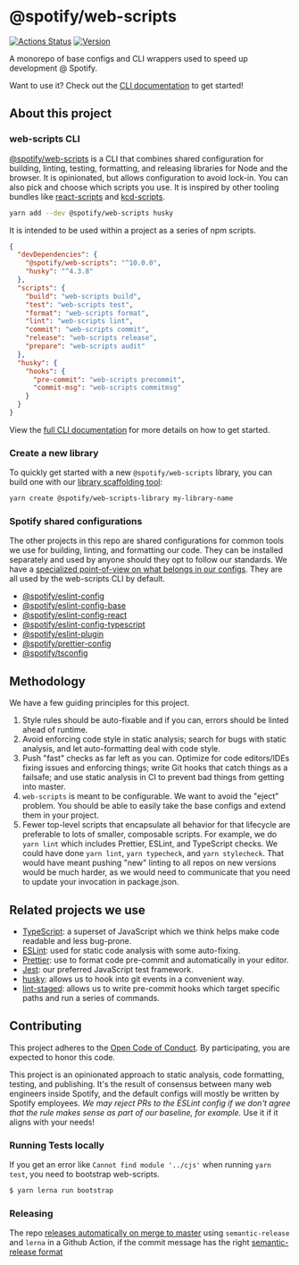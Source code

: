 # @spotify/web-scripts

[![Actions Status](https://github.com/spotify/web-scripts/workflows/Tests/badge.svg)](https://github.com/spotify/web-scripts/actions)
[![Version](https://img.shields.io/npm/v/@spotify/web-scripts.svg)](https://www.npmjs.com/package/@spotify/web-scripts)

A monorepo of base configs and CLI wrappers used to speed up development @ Spotify.

Want to use it? Check out the [CLI documentation](https://github.com/spotify/web-scripts/blob/master/packages/web-scripts) to get started!

## About this project

### web-scripts CLI

[@spotify/web-scripts](./packages/web-scripts) is a CLI that combines shared configuration for building, linting, testing, formatting, and releasing libraries for Node and the browser. It is opinionated, but allows configuration to avoid lock-in. You can also pick and choose which scripts you use. It is inspired by other tooling bundles like [react-scripts](https://www.npmjs.com/package/react-scripts) and [kcd-scripts](https://www.npmjs.com/package/kcd-scripts).

```bash
yarn add --dev @spotify/web-scripts husky
```

It is intended to be used within a project as a series of npm scripts.

```json
{
  "devDependencies": {
    "@spotify/web-scripts": "^10.0.0",
    "husky": "^4.3.8"
  },
  "scripts": {
    "build": "web-scripts build",
    "test": "web-scripts test",
    "format": "web-scripts format",
    "lint": "web-scripts lint",
    "commit": "web-scripts commit",
    "release": "web-scripts release",
    "prepare": "web-scripts audit"
  },
  "husky": {
    "hooks": {
      "pre-commit": "web-scripts precommit",
      "commit-msg": "web-scripts commitmsg"
    }
  }
}
```

View the [full CLI documentation](./packages/web-scripts) for more details on how to get started.

### Create a new library

To quickly get started with a new `@spotify/web-scripts` library, you can build one with our [library scaffolding tool](https://github.com/spotify/web-scripts/tree/master/packages/create-web-scripts-library):

```sh
yarn create @spotify/web-scripts-library my-library-name
```

### Spotify shared configurations

The other projects in this repo are shared configurations for common tools we use for building, linting, and formatting our code. They can be installed separately and used by anyone should they opt to follow our standards. We have a [specialized point-of-view on what belongs in our configs](#methodology). They are all used by the web-scripts CLI by default.

- [@spotify/eslint-config](./packages/eslint-config)
- [@spotify/eslint-config-base](./packages/eslint-config-base)
- [@spotify/eslint-config-react](./packages/eslint-config-react)
- [@spotify/eslint-config-typescript](./packages/eslint-config-typescript)
- [@spotify/eslint-plugin](./packages/eslint-plugin)
- [@spotify/prettier-config](./packages/prettier-config)
- [@spotify/tsconfig](./packages/tsconfig)

## Methodology

We have a few guiding principles for this project.

1. Style rules should be auto-fixable and if you can, errors should be linted ahead of runtime.
2. Avoid enforcing code style in static analysis; search for bugs with static analysis, and let auto-formatting deal with code style.
3. Push "fast" checks as far left as you can. Optimize for code editors/IDEs fixing issues and enforcing things; write Git hooks that catch things as a failsafe; and use static analysis in CI to prevent bad things from getting into master.
4. `web-scripts` is meant to be configurable. We want to avoid the "eject" problem. You should be able to easily take the base configs and extend them in your project.
5. Fewer top-level scripts that encapsulate all behavior for that lifecycle are preferable to lots of smaller, composable scripts. For example, we do `yarn lint` which includes Prettier, ESLint, and TypeScript checks. We could have done `yarn lint`, `yarn typecheck`, and `yarn stylecheck`. That would have meant pushing "new" linting to all repos on new versions would be much harder, as we would need to communicate that you need to update your invocation in package.json.

## Related projects we use

- [TypeScript]: a superset of JavaScript which we think helps make code readable and less bug-prone.
- [ESLint]: used for static code analysis with some auto-fixing.
- [Prettier]: use to format code pre-commit and automatically in your editor.
- [Jest]: our preferred JavaScript test framework.
- [husky]: allows us to hook into git events in a convenient way.
- [lint-staged]: allows us to write pre-commit hooks which target specific paths and run a series of commands.

## Contributing

This project adheres to the [Open Code of Conduct][code-of-conduct]. By participating, you are expected to honor this code.

This project is an opinionated approach to static analysis, code formatting, testing, and publishing. It's
the result of consensus between many web engineers inside Spotify, and the default configs will mostly be
written by Spotify employees. _We may reject PRs to the ESLint config if we don't agree that the rule
makes sense as part of our baseline, for example._ Use it if it aligns with your needs!

### Running Tests locally

If you get an error like `Cannot find module '../cjs'` when running `yarn test`, you need to bootstrap web-scripts.

```bash
$ yarn lerna run bootstrap
```

[eslint]: https://eslint.org/
[typescript]: https://www.typescriptlang.org/
[prettier]: https://prettier.io/
[jest]: https://jestjs.io/
[husky]: https://github.com/typicode/husky
[lint-staged]: https://github.com/okonet/lint-staged
[code-of-conduct]: https://github.com/spotify/code-of-conduct/blob/master/code-of-conduct.md

### Releasing

The repo [releases automatically on merge to master](https://github.com/spotify/web-scripts/blob/master/release.sh) using `semantic-release` and `lerna` in a Github Action, if the commit message has the right [semantic-release format](https://github.com/semantic-release/semantic-release#commit-message-format)

